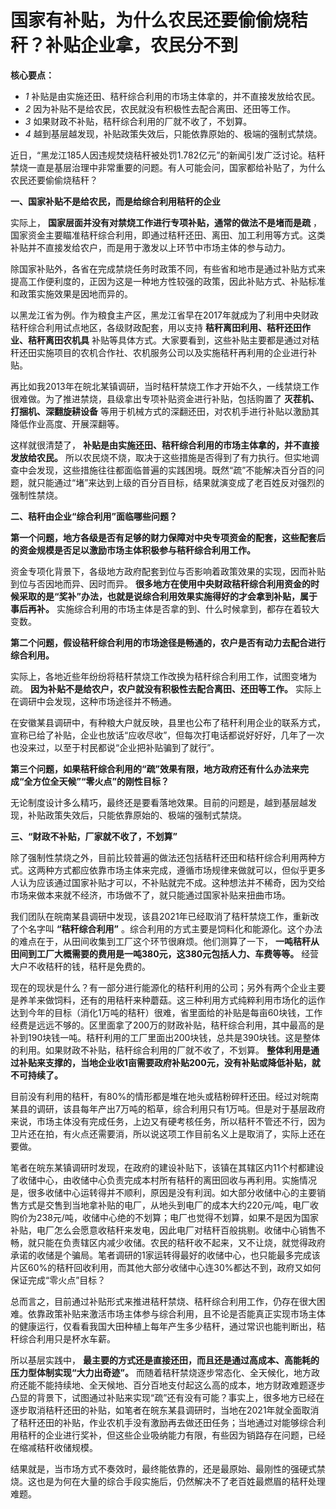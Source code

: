 # 国家有补贴，为什么农民还要偷偷烧秸秆？补贴企业拿，农民分不到

**核心要点：**

  * _1_ 补贴是由实施还田、秸秆综合利用的市场主体拿的，并不直接发放给农民。
  * _2_ 因为补贴不是给农民，农民就没有积极性去配合离田、还田等工作。
  * _3_ 如果财政不补贴，秸秆综合利用的厂就不收了，不划算。
  * _4_ 越到基层越发现，补贴政策失效后，只能依靠原始的、极端的强制式禁烧。

近日，“黑龙江185人因违规焚烧秸秆被处罚1.782亿元”的新闻引发广泛讨论。秸秆禁烧一直是基层治理中非常重要的问题。有人可能会问，国家都给补贴了，为什么农民还要偷偷烧秸秆？

**一、国家补贴不是给农民，而是给综合利用秸秆的企业**

实际上， **国家层面并没有对禁烧工作进行专项补贴，通常的做法不是堵而是疏**
，国家资金主要瞄准秸秆综合利用，即通过秸秆还田、离田、加工利用等方式。这类补贴并不直接发给农户，而是用于激发以上环节中市场主体的参与动力。

除国家补贴外，各省在完成禁烧任务时政策不同，有些省和地市是通过补贴方式来提高工作便利度的，正因为这是一种地方性较强的政策，因此补贴方式、补贴标准和政策实施效果是因地而异的。

以黑龙江省为例。作为粮食主产区，黑龙江省早在2017年就成为了利用中央财政秸秆综合利用试点地区，各级财政配套，用以支持
**秸秆离田利用、秸秆还田作业、秸秆离田农机具**
补贴等具体方式。大家要看到，这些补贴主要都是通过对秸秆还田实施项目的农机合作社、农机服务公司以及实施秸秆再利用的企业进行补贴。

再比如我2013年在皖北某镇调研，当时秸秆禁烧工作才开始不久，一线禁烧工作很难做。为了推进禁烧，县级拿出专项补贴资金进行补贴，包括购置了
**灭茬机、打捆机、深翻旋耕设备** 等用于机械方式的深翻还田，对农机手进行补贴以激励其降低作业高度、开展深翻等。

这样就很清楚了， **补贴是由实施还田、秸秆综合利用的市场主体拿的，并不直接发放给农民。**
所以农民烧不烧，取决于这些措施是否得到了有力执行。但实地调查中会发现，这些措施往往都面临普遍的实践困境。既然“疏”不能解决百分百的问题，就只能通过“堵”来达到上级的百分百目标，结果就演变成了老百姓反对强烈的强制性禁烧。

**二、秸秆由企业“综合利用”面临哪些问题？**

**第一个问题，地方各级是否有足够的财力保障对中央专项资金的配套，这些配套后的资金规模是否足以激励市场主体积极参与秸秆综合利用工作。**

资金专项化背景下，各级地方政府配套到位与否影响着政策效果的实现，因而补贴到位与否因地而异、因时而异。
**很多地方在使用中央财政秸秆综合利用资金的时候采取的是“奖补”办法，也就是说综合利用效果实施得好的才会拿到补贴，属于事后再补。**
实施综合利用的市场主体是否拿的到、什么时候拿到，都存在着较大变数。

**第二个问题，假设秸秆综合利用的市场途径是畅通的，农户是否有动力去配合进行综合利用。**

实际上，各地近些年纷纷将秸秆禁烧工作改换为秸秆综合利用工作，试图变堵为疏。 **因为补贴不是给农户，农户就没有积极性去配合离田、还田等工作。**
实际上在调研中会发现，这种市场途径并不畅通。

在安徽某县调研中，有种粮大户就反映，县里也公布了秸秆利用企业的联系方式，宣称已给了补贴，企业也放话“应收尽收”，但每次打电话都说好好好，几年了一次也没来过，以至于村民都说“企业把补贴骗到了就行”。

**第三个问题，如果秸秆综合利用的“疏”效果有限，地方政府还有什么办法来完成“全方位全天候”“零火点”的刚性目标？**

无论制度设计多么精巧，最终还是要看落地效果。目前的问题是，越到基层越发现，补贴政策失效后，只能依靠原始的、极端的强制式禁烧。

**三、“财政不补贴，厂家就不收了，不划算”**

除了强制性禁烧之外，目前比较普遍的做法还包括秸秆还田和秸秆综合利用两种方式。这两种方式都应依靠市场主体来完成，遵循市场规律来做就可以，但似乎更多人认为应该通过国家补贴才可以，不补贴就完不成。这种想法并不稀奇，因为交给市场来做本来就不经济，市场做不了，就只能通过国家补贴来扭曲市场。

我们团队在皖南某县调研中发现，该县2021年已经取消了秸秆禁烧工作，重新改了个名字叫 **“秸秆综合利用”**
。综合利用的方式主要是饲料化和能源化。这个办法的难点在于，从田间收集到工厂这个环节很麻烦。他们测算了一下，
**一吨秸秆从田间到工厂大概需要的费用是一吨380元，这380元包括人力、车费等等。** 经营大户不收秸秆的钱，秸秆是免费的。

现在的现状是什么？有一部分进行能源化的秸秆利用的公司；另外有两个企业主要是养羊来做饲料，还有的用秸秆来种蘑菇。这三种利用方式纯粹利用市场化的运作达到今年的目标（消化1万吨的秸秆）很难，省里面给的补贴是每亩60块钱，工作经费是远远不够的。区里面拿了200万的财政补贴，秸秆综合利用，其中最高的是补到190块钱一吨。秸秆利用的工厂里面出200块钱，总共是390块钱。这是整体的利用。如果财政不补贴，秸秆综合利用的厂就不收了，不划算。
**整体利用是通过补贴来支撑的，当地企业收1亩需要政府补贴200元，没有补贴或降低补贴，就不可持续了。**

目前没有利用的秸秆，有80%的情形都是堆在地头或秸粉碎秆还田。经过对皖南某县的调研，该县每年产出7万吨的稻草，综合利用只有1万吨。但是对于基层政府来说，市场主体没有完成任务，上边又有硬考核任务，所以秸秆不管还不行，因为卫片还在拍，有火点还需要消，所以说这项工作目前名义上是取消了，实际上还在要做。

笔者在皖东某镇调研时发现，在政府的建设补贴下，该镇在其辖区内11个村都建设了收储中心，由收储中心负责完成本村所有秸秆的离田回收与再利用。实施情况是，很多收储中心运转得并不顺利，原因是没有利润。如大部分收储中心的主要销售方式是交售到当地拿补贴的电厂，从地头到电厂的成本大约220元/吨，电厂收购价为238元/吨，收储中心绝的不划算；电厂也觉得不划算，如果不是因为国家补贴，电厂怎么会愿意收秸秆来发电，因此电厂对秸秆百般挑剔。收储中心销售不畅，就只能在负责辖区内减少收储。农民的秸秆收不起来，又不让烧，就觉得政府承诺的收储是个骗局。笔者调研的1家运转得最好的收储中心，也只能最多完成该片区60%的秸秆回收利用，而其他大部分收储中心连30%都达不到，政府又如何保证完成“零火点”目标？

总而言之，目前通过补贴形式来推进秸秆禁烧、秸秆综合利用工作，仍存在很大困难。依靠政策补贴来激活市场主体参与综合利用，且不论是否能真正实现市场主体的健康运行，仅看看我国大田种植上每年产生多少秸秆，通过常识也能判断出，秸秆综合利用只是杯水车薪。

所以基层实践中， **最主要的方式还是直接还田，而且还是通过高成本、高能耗的压力型体制实现“大力出奇迹”。**
而随着秸秆禁烧逐步常态化、全天候化，地方政府还能不能持续地、全天候地、百分百地支付起这么高的成本，地方财政难题逐步凸显的背景下，试图通过补贴来实现“疏”还有没有可能？事实上，很多地方已经在逐步取消秸秆还田的补贴，如笔者在皖东某县调研时，当地在2021年就全面取消了秸秆还田的补贴，作业农机手没有激励再去做还田任务；当地通过对能够综合利用秸秆的企业进行奖补，但这些企业吸纳能力有限，有些因为销路存在问题，已经在缩减秸秆收储规模。

结果就是，当市场方式不奏效时，最终能依靠的，还是最原始、最刚性的强硬式禁烧。这也是为何在大量的综合手段实施后，仍然解决不了老百姓最燃眉的秸秆处理难题。


